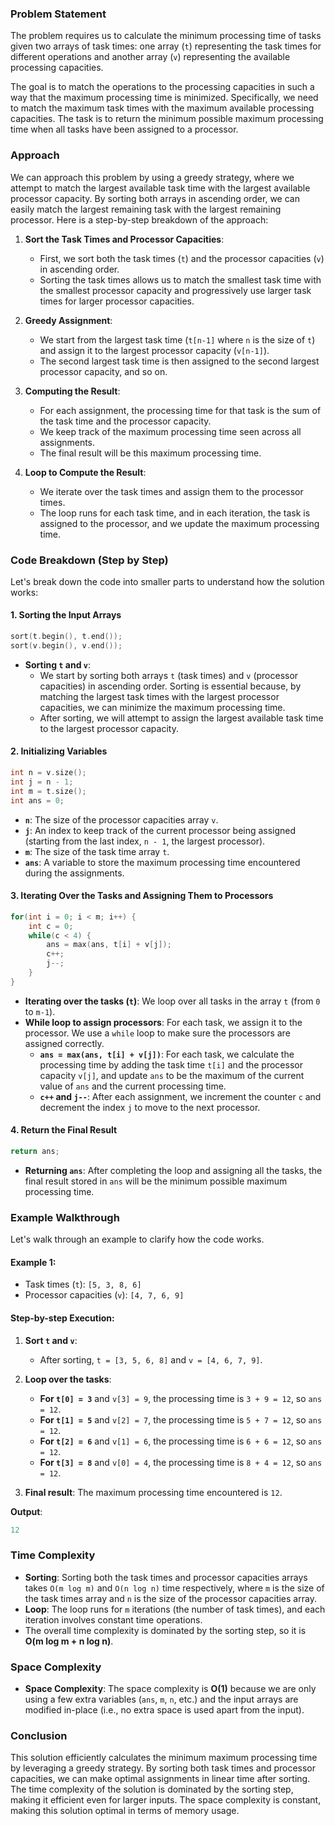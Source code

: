 ### Problem Statement

The problem requires us to calculate the minimum processing time of tasks given two arrays of task times: one array (`t`) representing the task times for different operations and another array (`v`) representing the available processing capacities. 

The goal is to match the operations to the processing capacities in such a way that the maximum processing time is minimized. Specifically, we need to match the maximum task times with the maximum available processing capacities. The task is to return the minimum possible maximum processing time when all tasks have been assigned to a processor.

### Approach

We can approach this problem by using a greedy strategy, where we attempt to match the largest available task time with the largest available processor capacity. By sorting both arrays in ascending order, we can easily match the largest remaining task with the largest remaining processor. Here is a step-by-step breakdown of the approach:

1. **Sort the Task Times and Processor Capacities**:
   - First, we sort both the task times (`t`) and the processor capacities (`v`) in ascending order.
   - Sorting the task times allows us to match the smallest task time with the smallest processor capacity and progressively use larger task times for larger processor capacities.

2. **Greedy Assignment**:
   - We start from the largest task time (`t[n-1]` where `n` is the size of `t`) and assign it to the largest processor capacity (`v[n-1]`).
   - The second largest task time is then assigned to the second largest processor capacity, and so on.

3. **Computing the Result**:
   - For each assignment, the processing time for that task is the sum of the task time and the processor capacity.
   - We keep track of the maximum processing time seen across all assignments.
   - The final result will be this maximum processing time.

4. **Loop to Compute the Result**:
   - We iterate over the task times and assign them to the processor times.
   - The loop runs for each task time, and in each iteration, the task is assigned to the processor, and we update the maximum processing time.

### Code Breakdown (Step by Step)

Let's break down the code into smaller parts to understand how the solution works:

#### 1. Sorting the Input Arrays

```cpp
sort(t.begin(), t.end());
sort(v.begin(), v.end());
```

- **Sorting `t` and `v`**: 
  - We start by sorting both arrays `t` (task times) and `v` (processor capacities) in ascending order. Sorting is essential because, by matching the largest task times with the largest processor capacities, we can minimize the maximum processing time.
  - After sorting, we will attempt to assign the largest available task time to the largest processor capacity.

#### 2. Initializing Variables

```cpp
int n = v.size();
int j = n - 1;
int m = t.size();
int ans = 0;
```

- **`n`**: The size of the processor capacities array `v`.
- **`j`**: An index to keep track of the current processor being assigned (starting from the last index, `n - 1`, the largest processor).
- **`m`**: The size of the task time array `t`.
- **`ans`**: A variable to store the maximum processing time encountered during the assignments.

#### 3. Iterating Over the Tasks and Assigning Them to Processors

```cpp
for(int i = 0; i < m; i++) {
    int c = 0;
    while(c < 4) {
        ans = max(ans, t[i] + v[j]);
        c++;
        j--;
    }
}
```

- **Iterating over the tasks (`t`)**: We loop over all tasks in the array `t` (from `0` to `m-1`).
- **While loop to assign processors**: For each task, we assign it to the processor. We use a `while` loop to make sure the processors are assigned correctly.
  - **`ans = max(ans, t[i] + v[j])`**: For each task, we calculate the processing time by adding the task time `t[i]` and the processor capacity `v[j]`, and update `ans` to be the maximum of the current value of `ans` and the current processing time.
  - **`c++` and `j--`**: After each assignment, we increment the counter `c` and decrement the index `j` to move to the next processor.

#### 4. Return the Final Result

```cpp
return ans;
```

- **Returning `ans`**: After completing the loop and assigning all the tasks, the final result stored in `ans` will be the minimum possible maximum processing time.

### Example Walkthrough

Let's walk through an example to clarify how the code works.

#### Example 1: 
- Task times (`t`): `[5, 3, 8, 6]`
- Processor capacities (`v`): `[4, 7, 6, 9]`

#### Step-by-step Execution:

1. **Sort `t` and `v`**:
   - After sorting, `t = [3, 5, 6, 8]` and `v = [4, 6, 7, 9]`.

2. **Loop over the tasks**:
   - **For `t[0] = 3`** and `v[3] = 9`, the processing time is `3 + 9 = 12`, so `ans = 12`.
   - **For `t[1] = 5`** and `v[2] = 7`, the processing time is `5 + 7 = 12`, so `ans = 12`.
   - **For `t[2] = 6`** and `v[1] = 6`, the processing time is `6 + 6 = 12`, so `ans = 12`.
   - **For `t[3] = 8`** and `v[0] = 4`, the processing time is `8 + 4 = 12`, so `ans = 12`.

3. **Final result**: The maximum processing time encountered is `12`.

**Output**:
```cpp
12
```

### Time Complexity

- **Sorting**: Sorting both the task times and processor capacities arrays takes `O(m log m)` and `O(n log n)` time respectively, where `m` is the size of the task times array and `n` is the size of the processor capacities array.
- **Loop**: The loop runs for `m` iterations (the number of task times), and each iteration involves constant time operations.
- The overall time complexity is dominated by the sorting step, so it is **O(m log m + n log n)**.

### Space Complexity

- **Space Complexity**: The space complexity is **O(1)** because we are only using a few extra variables (`ans`, `m`, `n`, etc.) and the input arrays are modified in-place (i.e., no extra space is used apart from the input).

### Conclusion

This solution efficiently calculates the minimum maximum processing time by leveraging a greedy strategy. By sorting both task times and processor capacities, we can make optimal assignments in linear time after sorting. The time complexity of the solution is dominated by the sorting step, making it efficient even for larger inputs. The space complexity is constant, making this solution optimal in terms of memory usage.